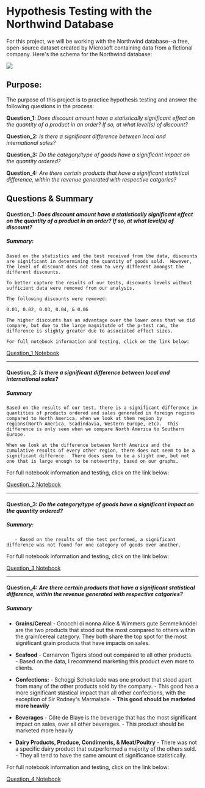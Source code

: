 
# Hypothesis Testing with the Northwind Database

For this project, we will be working with the Northwind database--a free, open-source dataset created by Microsoft containing data from a fictional company. Here's the schema for the Northwind database:

<img src='https://raw.githubusercontent.com/learn-co-curriculum/dsc-mod-3-project/master/Northwind_ERD_updated.png'>

## Purpose: 

The purpose of this project is to practice hypothesis testing and answer the following questions in the process:
    
**Question_1**: _Does discount amount have a statistically significant effect on the quantity of a product in an order? If so, at what level(s) of discount?_

**Question_2:** _Is there a significant difference between local and international sales?_

**Question_3:** _Do the category/type of goods have a significant impact on the quantity ordered?_

**Question_4:** _Are there certain products that have a significant statistical difference, within the revenue generated with respective catgories?_

## Questions & Summary

#### **Question_1:**  _Does discount amount have a statistically significant effect on the quantity of a product in an order? If so, at what level(s) of discount?_

##### Summary:
    Based on the statistics and the test received from the data, discounts are significant in determining the quantity of goods sold.  However, the level of discount does not seem to very different amongst the different discounts. 

    To better capture the results of our tests, discounts levels without sufficient data were removed from our analysis.

    The following discounts were removed:

    0.01, 0.02, 0.03, 0.04, & 0.06

    The higher discounts has an advantage over the lower ones that we did compare, but due to the large magnitutde of the p-test ran, the difference is slighty greater due to associated effect sizes.

    For full notebook information and testing, click on the link below:

[Question_1 Notebook](Question_1.ipynb)
______________________


#### Question_2: _Is there a significant difference between local and international sales?_


##### Summary

    Based on the results of our test, there is a significant difference in quantities of products ordered and sales generated in foreign regions compared to North America, when we look at them region by regions(North America, Scadindavia, Western Europe, etc).  This difference is only seen when we compare North America to Southern Europe.

    When we look at the difference between North America and the cumulative results of every other region, there does not seem to be a significant differece.  There does seem to be a slight one, but not one that is large enough to be noteworthy, based on our graphs.

For full notebook information and testing, click on the link below:

[Question_2 Notebook](Question_2.ipynb)

_______________________

#### Question_3:  _Do the category/type of goods have a significant impact on the quantity ordered?_

##### Summary: 

       - Based on the results of the test performed, a significant difference was not found for one category of goods over another.

For full notebook information and testing, click on the link below:

[Question_3 Notebook](Question_3.ipynb)
________________________

#### Question_4:  _Are there certain products that have a significant statistical difference, within the revenue generated with respective catgories?_

##### Summary

* **Grains/Cereal**
       - Gnocchi di nonna Alice & Wimmers gute Semmelknödel are the two products that stood out the most compared to others within the grain/cereal category.  They both share the top spot for the most significant grain products that have impacts on sales.

* **Seafood**
      - Carnarvon Tigers stood out compared to all other products.  
      - Based on the data, I recommend marketing this product even more to clients.

* **Confections:**
      - Schoggi Schokolade was one product that stood apart from many of the other products sold by the company.
      - This good has a more significant stastical impact than all other confections, with the exception of Sir Rodney's Marmalade.
      - **This good should be marketed more heavily**

* **Beverages** 
       - Côte de Blaye is the beverage that has the most significant impact on sales, over all other beverages.
       - This product should be marketed more heavily

* **Dairy Products, Produce, Condiments, & Meat/Poultry**
       - There was not a specific dairy product that outperformed a majority of the others sold.  
       - They all tend to have the same amount of significance statistically.


For full notebook information and testing, click on the link below:

[Question_4 Notebook](Question_4.ipynb)
